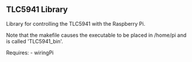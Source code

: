 ## TLC5941 Library

Library for controlling the TLC5941 with the Raspberry Pi.

Note that the makefile causes the executable to be placed in /home/pi and is called 'TLC5941_bin'.

Requires:
	- wiringPi
